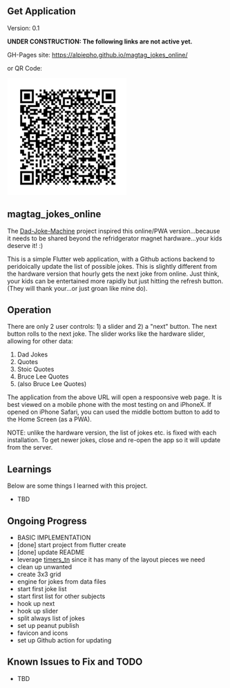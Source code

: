 ## Get Application
Version: 0.1


<b>UNDER CONSTRUCTION: The following links are not active yet.</b><br>


GH-Pages site: https://alpiepho.github.io/magtag_jokes_online/

or QR Code:

![QR Code](./qr-code.png)



## magtag_jokes_online

The [Dad-Joke-Machine](https://github.com/alpiepho/magtag-jokes) project inspired this online/PWA version...because it needs to be shared beyond the refridgerator magnet hardware...your kids deserve it! :)

This is a simple Flutter web application, with a Github actions backend to peridoically update the list of possible jokes.  This is slightly different from the hardware version that hourly gets the next joke from online.  Just think, your kids can be entertained more rapidly but just hitting the refresh button. (They will thank your...or just groan like mine do).

## Operation
There are only 2 user controls: 1) a slider and 2) a "next" button.  The next button rolls to the next joke.  The slider works like the hardware slider, allowing for other data:
1. Dad Jokes
2. Quotes
3. Stoic Quotes
4. Bruce Lee Quotes
5. (also Bruce Lee Quotes)

The application from the above URL will open a respoonsive web page. It is best viewed on a mobile phone with the most testing on and iPhoneX. If opened on iPhone Safari, you can used the middle bottom button to add to the Home Screen (as a PWA).

NOTE: unlike the hardware version, the list of jokes etc. is fixed with each installation.  To get newer jokes, close and re-open the app so it will update from the server.

## Learnings

Below are some things I learned with this project.
- TBD

## Ongoing Progress

- BASIC IMPLEMENTATION
- [done] start project from flutter create
- [done] update README
- leverage [timers_tn](https://github.com/alpiepho/timers_tn) since it has many of the layout pieces we need
- clean up unwanted
- create 3x3 grid
- engine for jokes from data files
- start first joke list
- start first list for other subjects
- hook up next
- hook up slider
- split always list of jokes
- set up peanut publish
- favicon and icons
- set up Github action for updating


## Known Issues to Fix and TODO
- TBD


